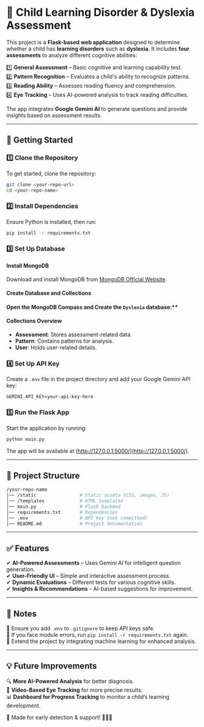 # 🧠 Child Learning Disorder & Dyslexia Assessment  

This project is a **Flask-based web application** designed to determine whether a child has **learning disorders** such as **dyslexia**. It includes **four assessments** to analyze different cognitive abilities:  

1️⃣ **General Assessment** – Basic cognitive and learning capability test.  
2️⃣ **Pattern Recognition** – Evaluates a child's ability to recognize patterns.  
3️⃣ **Reading Ability** – Assesses reading fluency and comprehension.  
4️⃣ **Eye Tracking** – Uses AI-powered analysis to track reading difficulties.  

The app integrates **Google Gemini AI** to generate questions and provide insights based on assessment results.  

---

## 🚀 Getting Started  

### 1️⃣ Clone the Repository  
To get started, clone the repository:  
```bash
git clone <your-repo-url>
cd <your-repo-name>
```

### 2️⃣ Install Dependencies  
Ensure Python is installed, then run:  
```bash
pip install -r requirements.txt
```

### 3️⃣ Set Up Database

#### Install MongoDB
Download and install MongoDB from [MongoDB Official Website](https://www.mongodb.com/try/download/community).

#### Create Database and Collections

#### Open the MongoDB Compass and Create the `Dyslexia` database:**

#### Collections Overview
- **Assessment**: Stores assessment-related data.
- **Pattern**: Contains patterns for analysis.
- **User**: Holds user-related details.



### 4️⃣  Set Up API Key  
Create a `.env` file in the project directory and add your Google Gemini API key:  
```env
GEMINI_API_KEY=your-api-key-here
```

### 5️⃣ Run the Flask App  
Start the application by running:  
```bash
python main.py
```
The app will be available at [http://127.0.0.1:5000/](http://127.0.0.1:5000/).

---

## 📂 Project Structure  
```bash
/your-repo-name
│── /static                # Static assets (CSS, images, JS)
│── /templates             # HTML templates
│── main.py                # Flask backend
│── requirements.txt       # Dependencies
│── .env                   # API key (not committed)
│── README.md              # Project documentation
```

---

## ✅ Features  
✔ **AI-Powered Assessments** – Uses Gemini AI for intelligent question generation.  
✔ **User-Friendly UI** – Simple and interactive assessment process.  
✔ **Dynamic Evaluations** – Different tests for various cognitive skills.  
✔ **Insights & Recommendations** – AI-based suggestions for improvement.  

---

## 📌 Notes  
🔹 Ensure you add `.env` to `.gitignore` to keep API keys safe.  
🔹 If you face module errors, run `pip install -r requirements.txt` again.  
🔹 Extend the project by integrating machine learning for enhanced analysis.  

---

## 💡 Future Improvements  
🔍 **More AI-Powered Analysis** for better diagnosis.  
🎥 **Video-Based Eye Tracking** for more precise results.  
📊 **Dashboard for Progress Tracking** to monitor a child’s learning development.  

💙 Made for early detection & support! 🧑‍🎓🚀

